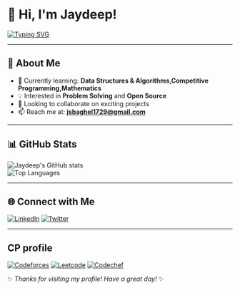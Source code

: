 # 👋 Hi, I'm Jaydeep!
[![Typing SVG](https://readme-typing-svg.demolab.com?font=Fira+Code&pause=1000&color=00F700&width=435&lines=Competitive+Programmer⚡;Math+Geek🧩;Just+Obsessed!!😎)](https://git.io/typing-svg)


---

## 🚀 About Me
- 🌱 Currently learning: **Data Structures & Algorithms,Competitive Programming,Mathematics**  
- 💡 Interested in **Problem Solving** and **Open Source**  
- 🤝 Looking to collaborate on exciting projects  
- 📫 Reach me at: **jsbaghel1729@gmail.com**  

---

## 📊 GitHub Stats
![Jaydeep's GitHub stats](https://github-readme-stats.vercel.app/api?username=Jaydeepmits&show_icons=true&theme=radical)  
![Top Languages](https://github-readme-stats.vercel.app/api/top-langs/?username=Jaydeepmits&layout=compact&theme=tokyonight)  

---

## 🌐 Connect with Me
[![LinkedIn](https://img.shields.io/badge/LinkedIn-blue?style=for-the-badge&logo=linkedin)](https://www.linkedin.com/in/jaydeep-singh-285779297/)
[![Twitter](https://img.shields.io/badge/Twitter-black?style=for-the-badge&logo=twitter)](https://x.com/JaydeepS53660) 

---
## CP profile
[![Codeforces](https://img.shields.io/badge/Codeforces-white?style=for-the-badge&logo=Codeforces)](https://codeforces.com/profile/Jaydeep_Singh)
[![Leetcode](https://img.shields.io/badge/Leetcode-light?style=for-the-badge&logo=Leetcode)](https://leetcode.com/u/DabJ8K855K/)
[![Codechef](https://img.shields.io/badge/Codechef-orange?style=for-the-badge&logo=Codechef)](https://www.codechef.com/users/jaydeep_1729)

✨ *Thanks for visiting my profile! Have a great day!* ✨
